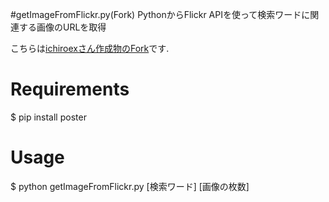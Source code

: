 #getImageFromFlickr.py(Fork)
PythonからFlickr APIを使って検索ワードに関連する画像のURLを取得

こちらは[ichiroexさん作成物のFork](https://github.com/ichiroex/getImageFromFlickr)です.


# Requirements
$ pip install poster

# Usage
$ python getImageFromFlickr.py [検索ワード] [画像の枚数]
